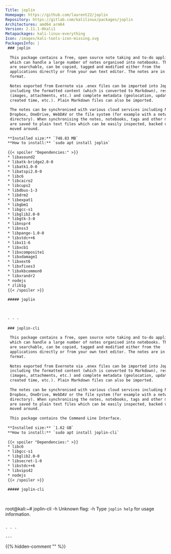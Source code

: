 ```yaml
---
Title: joplin
Homepage: https://github.com/laurent22/joplin
Repository: https://gitlab.com/kalilinux/packages/joplin
Architectures: amd64 arm64
Version: 2.11.1-0kali1
Metapackages: kali-linux-everything 
Icon: /images/kali-tools-icon-missing.svg
PackagesInfo: |
 ### joplin
 
  This package contains a free, open source note taking and to-do application,
  which can handle a large number of notes organised into notebooks. The notes
  are searchable, can be copied, tagged and modified either from the
  applications directly or from your own text editor. The notes are in Markdown
  format.
   
  Notes exported from Evernote via .enex files can be imported into Joplin,
  including the formatted content (which is converted to Markdown), resources
  (images, attachments, etc.) and complete metadata (geolocation, updated time,
  created time, etc.). Plain Markdown files can also be imported.
   
  The notes can be synchronised with various cloud services including Nextcloud,
  Dropbox, OneDrive, WebDAV or the file system (for example with a network
  directory). When synchronising the notes, notebooks, tags and other metadata
  are saved to plain text files which can be easily inspected, backed up and
  moved around.
 
 **Installed size:** `748.83 MB`  
 **How to install:** `sudo apt install joplin`  
 
 {{< spoiler "Dependencies:" >}}
 * libasound2 
 * libatk-bridge2.0-0 
 * libatk1.0-0 
 * libatspi2.0-0 
 * libc6 
 * libcairo2 
 * libcups2 
 * libdbus-1-3 
 * libdrm2 
 * libexpat1 
 * libgbm1 
 * libgcc-s1 
 * libglib2.0-0 
 * libgtk-3-0 
 * libnspr4 
 * libnss3 
 * libpango-1.0-0 
 * libstdc++6 
 * libx11-6 
 * libxcb1 
 * libxcomposite1 
 * libxdamage1 
 * libxext6
 * libxfixes3
 * libxkbcommon0 
 * libxrandr2
 * nodejs
 * zlib1g 
 {{< /spoiler >}}
 
 ##### joplin
 
 
 
 - - -
 
 ### joplin-cli
 
  This package contains a free, open source note taking and to-do application,
  which can handle a large number of notes organised into notebooks. The notes
  are searchable, can be copied, tagged and modified either from the
  applications directly or from your own text editor. The notes are in Markdown
  format.
   
  Notes exported from Evernote via .enex files can be imported into Joplin,
  including the formatted content (which is converted to Markdown), resources
  (images, attachments, etc.) and complete metadata (geolocation, updated time,
  created time, etc.). Plain Markdown files can also be imported.
   
  The notes can be synchronised with various cloud services including Nextcloud,
  Dropbox, OneDrive, WebDAV or the file system (for example with a network
  directory). When synchronising the notes, notebooks, tags and other metadata
  are saved to plain text files which can be easily inspected, backed up and
  moved around.
   
  This package contains the Command Line Interface.
 
 **Installed size:** `1.62 GB`  
 **How to install:** `sudo apt install joplin-cli`  
 
 {{< spoiler "Dependencies:" >}}
 * libc6 
 * libgcc-s1 
 * libglib2.0-0 
 * libsecret-1-0 
 * libstdc++6 
 * libvips42 
 * nodejs
 {{< /spoiler >}}
 
 ##### joplin-cli
 
 
 ```
 root@kali:~# joplin-cli -h
 Unknown flag: -h
 Type `joplin help` for usage information.
 ```
 
 - - -
 
---
```

{{% hidden-comment "<!--Do not edit anything above this line-->" %}}
